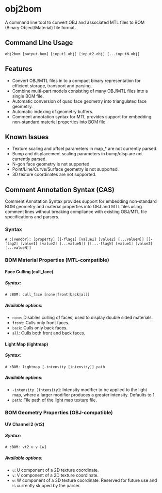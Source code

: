 # obj2bom
A command line tool to convert OBJ and associated MTL files to BOM (Binary Object/Material) file format.

## Command Line Usage
`obj2bom [output.bom] [input1.obj] [input2.obj] [...inputN.obj]`

## Features
- Convert OBJ/MTL files in to a compact binary representation for efficient storage, transport and parsing.
- Combine multi-part models consisting of many OBJ/MTL files into a single BOM file.
- Automatic conversion of quad face geometry into triangulated face geometry.
- Automatic indexing of geometry buffers.
- Comment annotation syntax for MTL provides support for embedding non-standard material properties into BOM file.

## Known Issues
- Texture scaling and offset parameters in map_* are not currently parsed.
- Bump and displacement scaling parameters in bump/disp are not currently parsed.
- N-gon face geometry is not supported.
- Point/Line/Curve/Surface geometry is not supported.
- 3D texture coordinates are not supported.

## Comment Annotation Syntax (CAS)
Comment Annotation Syntax provides support for embedding non-standard BOM geometry and material properties into OBJ and MTL files using comment lines without breaking compliance with existing OBJ/MTL file specifications and parsers.

### Syntax
`# :[vendor]: [property] [[-flag1] [value1] [value2] [...valueN]] [[-flag2] [value1] [value2] [...valueN]] [[...-flagN] [value1] [value2] [...valueN]]`

### BOM Material Properties (MTL-compatible)

#### Face Culling (cull_face)
##### Syntax:
`# :BOM: cull_face [none|front|back|all]`

##### Available options:
- `none`: Disables culling of faces, used to display double sided materials.
- `front`: Culls only front faces.
- `back`: Culls only back faces.
- `all`: Culls both front and back faces.

#### Light Map (lightmap)
##### Syntax:
`# :BOM: lightmap [-intensity [intensity]] path`

##### Available options:
- `-intensity [intensity]`: Intensity modifier to be applied to the light map, where a larger modifier produces a greater intensity.  Defaults to 1.
- `path`: File path of the light map texture file.

### BOM Geometry Properties (OBJ-compatible)

#### UV Channel 2 (vt2)
##### Syntax:
`# :BOM: vt2 u v [w]`

##### Available options:
- `u`: U component of a 2D texture coordinate.
- `v`: V component of a 2D texture coordinate.
- `w`: W component of a 3D texture coordinate.  Reserved for future use and is currently skipped by the parser.
